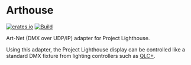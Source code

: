 # Arthouse

[![crates.io](https://img.shields.io/crates/v/arthouse)](https://crates.io/crates/arthouse)
[![Build](https://github.com/fwcd/arthouse/actions/workflows/build.yml/badge.svg)](https://github.com/fwcd/arthouse/actions/workflows/build.yml)

Art-Net (DMX over UDP/IP) adapter for Project Lighthouse.

Using this adapter, the Project Lighthouse display can be controlled like a standard DMX fixture from lighting controllers such as [QLC+](https://www.qlcplus.org/).

<!-- TODO: Add notes on RGB matrix, e.g. linking the QLC+ tutorial, and on size due to requiring multiple universes -->

